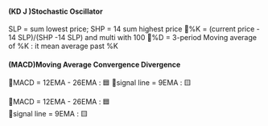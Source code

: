 #### (KD J )Stochastic Oscillator
SLP = sum lowest price;
SHP = 14 sum highest price
🔨%K = (current price - 14 SLP)/(SHP -14 SLP) and multi with 100
🔨%D = 3-period Moving average of %K : it mean average past %K

#### (MACD)Moving Average Convergence Divergence
🔨MACD = 12EMA - 26EMA : 🟦 
🔨signal line = 9EMA : 🟨

🔨MACD = 12EMA - 26EMA : 🟦  
🔨signal line = 9EMA : 🟨
